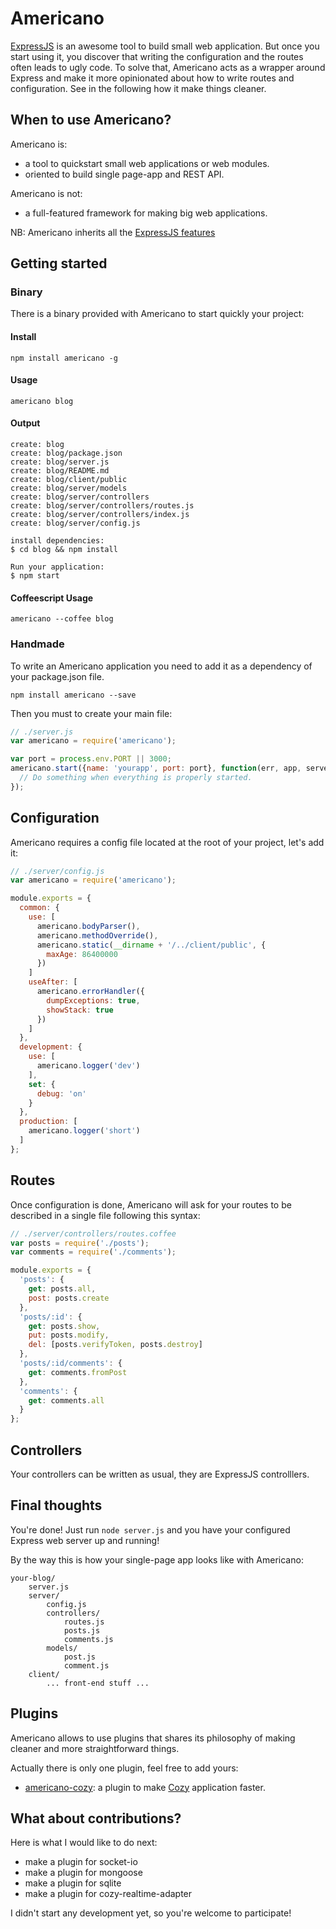 # Americano

[ExpressJS](http://expressjs.com/)
is an awesome tool to build small web application. But once you start
using it, you discover that writing the configuration and the routes
often leads to ugly code. To solve that, Americano acts as a
wrapper around Express and make it more opinionated about how to write routes
and configuration. See in the following how it make things cleaner.

## When to use Americano?

Americano is:

* a tool to quickstart small web applications or web modules.
* oriented to build single page-app and REST API.

Americano is not:

* a full-featured framework for making big web applications.

NB: Americano inherits all the [ExpressJS
features](http://expressjs.com/guide.html)

## Getting started


### Binary

There is a binary provided with Americano to start quickly your project:

#### Install

    npm install americano -g

#### Usage

    americano blog

#### Output

    create: blog
    create: blog/package.json
    create: blog/server.js
    create: blog/README.md
    create: blog/client/public
    create: blog/server/models
    create: blog/server/controllers
    create: blog/server/controllers/routes.js
    create: blog/server/controllers/index.js
    create: blog/server/config.js

    install dependencies:
    $ cd blog && npm install

    Run your application:
    $ npm start

#### Coffeescript Usage

    americano --coffee blog

### Handmade

To write an Americano application you need to add it as a dependency of your
package.json file.

    npm install americano --save

Then you must to create your main file:

```javascript
// ./server.js
var americano = require('americano');

var port = process.env.PORT || 3000;
americano.start({name: 'yourapp', port: port}, function(err, app, server) {
  // Do something when everything is properly started.
});
```


## Configuration

Americano requires a config file located at the
root of your project, let's add it:

```javascript
// ./server/config.js
var americano = require('americano');

module.exports = {
  common: { 
    use: [
      americano.bodyParser(),
      americano.methodOverride(),
      americano.static(__dirname + '/../client/public', {
        maxAge: 86400000
      })
    ]
    useAfter: [
      americano.errorHandler({
        dumpExceptions: true,
        showStack: true
      })
    ]
  },
  development: {
    use: [
      americano.logger('dev')
    ],
    set: {
      debug: 'on'
    }
  },
  production: [
    americano.logger('short')
  ]
};
```


## Routes

Once configuration is done, Americano will ask for your routes to be described
in a single file following this syntax:


```javascript
// ./server/controllers/routes.coffee
var posts = require('./posts');
var comments = require('./comments');

module.exports = {
  'posts': {
    get: posts.all,
    post: posts.create
  },
  'posts/:id': {
    get: posts.show,
    put: posts.modify,
    del: [posts.verifyToken, posts.destroy]
  },
  'posts/:id/comments': {
    get: comments.fromPost
  },
  'comments': {
    get: comments.all
  }
};
```

## Controllers

Your controllers can be written as usual, they are ExpressJS controlllers.

## Final thoughts

You're done! Just run `node server.js` and you have your configured
Express web server up and running!

By the way this is how your single-page app looks like with Americano:


    your-blog/
        server.js
        server/
            config.js
            controllers/
                routes.js
                posts.js
                comments.js
            models/
                post.js
                comment.js
        client/
            ... front-end stuff ...

## Plugins

Americano allows to use plugins that shares its philosophy of making cleaner
and more straightforward things.

Actually there is only one plugin, feel free to add yours:

* [americano-cozy](https://github.com/frankrousseau/americano-cozy): a plugin
to make [Cozy](https://cozy.io) application faster.

## What about contributions?

Here is what I would like to do next:

* make a plugin for socket-io
* make a plugin for mongoose
* make a plugin for sqlite
* make a plugin for cozy-realtime-adapter

I didn't start any development yet, so you're welcome to participate!

